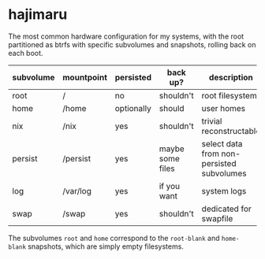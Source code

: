 # hajimaru
The most common hardware configuration for my systems, with the root
partitioned as btrfs with specific subvolumes and snapshots, rolling
back on each boot.

| subvolume | mountpoint | persisted  | back up?         | description                               |
| --------- | ---------- | ---------- | ---------------- | ----------------------------------------- |
| root      | /          | no         | shouldn't        | root filesystem                           |
| home      | /home      | optionally | should           | user homes                                |
| nix       | /nix       | yes        | shouldn't        | trivial reconstructable                   |
| persist   | /persist   | yes        | maybe some files | select data from non-persisted subvolumes |
| log       | /var/log   | yes        | if you want      | system logs                               |
| swap      | /swap      | yes        | shouldn't        | dedicated for swapfile                    |

The subvolumes `root` and `home` correspond to the `root-blank` and
`home-blank` snapshots, which are simply empty filesystems.

